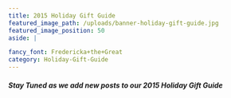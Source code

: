 ```yaml
---
title: 2015 Holiday Gift Guide
featured_image_path: /uploads/banner-holiday-gift-guide.jpg
featured_image_position: 50
aside: |

fancy_font: Fredericka+the+Great
category: Holiday-Gift-Guide
---
```

##### Stay Tuned as we add new posts to our 2015 Holiday Gift Guide